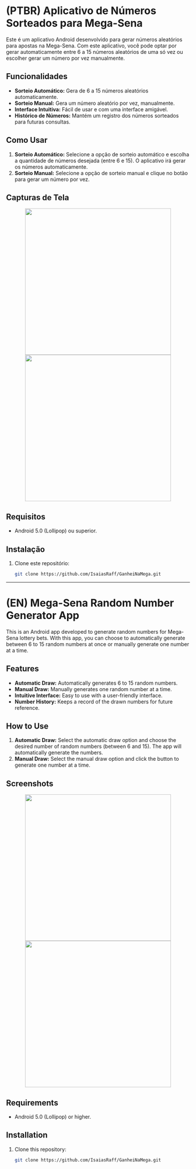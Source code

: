 # (PTBR) Aplicativo de Números Sorteados para Mega-Sena

Este é um aplicativo Android desenvolvido para gerar números aleatórios para apostas na Mega-Sena. Com este aplicativo, você pode optar por gerar automaticamente entre 6 a 15 números aleatórios de uma só vez ou escolher gerar um número por vez manualmente.

## Funcionalidades

- **Sorteio Automático:** Gera de 6 a 15 números aleatórios automaticamente.
- **Sorteio Manual:** Gera um número aleatório por vez, manualmente.
- **Interface Intuitiva:** Fácil de usar e com uma interface amigável.
- **Histórico de Números:** Mantém um registro dos números sorteados para futuras consultas.

## Como Usar

1. **Sorteio Automático:** Selecione a opção de sorteio automático e escolha a quantidade de números desejada (entre 6 e 15). O aplicativo irá gerar os números automaticamente.
2. **Sorteio Manual:** Selecione a opção de sorteio manual e clique no botão para gerar um número por vez.

## Capturas de Tela

<div align="center">
<img src="https://github.com/IsaiasRaff/GanheiNaMega/assets/145634659/d69687cc-35d9-4546-b9fd-74d0fbb133ad" width="400px" />
</div>

<div align="center">
<img src="https://github.com/IsaiasRaff/GanheiNaMega/assets/145634659/3f520dba-48b4-446e-bfd7-f63045a97b5c" width="400px" />
</div>

## Requisitos

- Android 5.0 (Lollipop) ou superior.

## Instalação

1. Clone este repositório:
   ```sh
   git clone https://github.com/IsaiasRaff/GanheiNaMega.git


---------------------------------------------------------------------------------------------------------------------------------------------------------------------------
# (EN) Mega-Sena Random Number Generator App

This is an Android app developed to generate random numbers for Mega-Sena lottery bets. With this app, you can choose to automatically generate between 6 to 15 random numbers at once or manually generate one number at a time.

## Features

- **Automatic Draw:** Automatically generates 6 to 15 random numbers.
- **Manual Draw:** Manually generates one random number at a time.
- **Intuitive Interface:** Easy to use with a user-friendly interface.
- **Number History:** Keeps a record of the drawn numbers for future reference.

## How to Use

1. **Automatic Draw:** Select the automatic draw option and choose the desired number of random numbers (between 6 and 15). The app will automatically generate the numbers.
2. **Manual Draw:** Select the manual draw option and click the button to generate one number at a time.

## Screenshots

<div align="center">
<img src="https://github.com/IsaiasRaff/GanheiNaMega/assets/145634659/d69687cc-35d9-4546-b9fd-74d0fbb133ad" width="400px" />
</div>

<div align="center">
<img src="https://github.com/IsaiasRaff/GanheiNaMega/assets/145634659/3f520dba-48b4-446e-bfd7-f63045a97b5c" width="400px" />
</div>

## Requirements

- Android 5.0 (Lollipop) or higher.

## Installation

1. Clone this repository:
   ```sh
   git clone https://github.com/IsaiasRaff/GanheiNaMega.git

